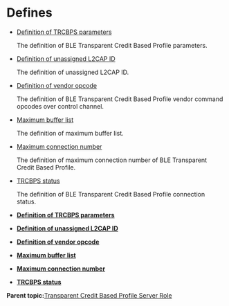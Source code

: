 # Defines

-   [Definition of TRCBPS parameters](GUID-86DCEFDA-A388-4AF9-96D8-947AB6C22F1D.md)

    The definition of BLE Transparent Credit Based Profile parameters.

-   [Definition of unassigned L2CAP ID](GUID-2D261F80-1DC5-4F30-8B46-68182FA5D00E.md)

    The definition of unassigned L2CAP ID.

-   [Definition of vendor opcode](GUID-F9AB5FF3-9059-497C-9F6C-E68EF7C0CD49.md)

    The definition of BLE Transparent Credit Based Profile vendor command opcodes over control channel.

-   [Maximum buffer list](GUID-67B09842-7F50-4613-AAFC-31CE10F36B4E.md)

    The definition of maximum buffer list.

-   [Maximum connection number](GUID-2DA39EC4-CB5E-4303-9E76-61089619ED52.md)

    The definition of maximum connection number of BLE Transparent Credit Based Profile.

-   [TRCBPS status](GUID-2CDEEADD-6AC4-4518-B243-FC41FDA47A88.md)

    The definition of BLE Transparent Credit Based Profile connection status.


-   **[Definition of TRCBPS parameters](GUID-86DCEFDA-A388-4AF9-96D8-947AB6C22F1D.md)**  

-   **[Definition of unassigned L2CAP ID](GUID-2D261F80-1DC5-4F30-8B46-68182FA5D00E.md)**  

-   **[Definition of vendor opcode](GUID-F9AB5FF3-9059-497C-9F6C-E68EF7C0CD49.md)**  

-   **[Maximum buffer list](GUID-67B09842-7F50-4613-AAFC-31CE10F36B4E.md)**  

-   **[Maximum connection number](GUID-2DA39EC4-CB5E-4303-9E76-61089619ED52.md)**  

-   **[TRCBPS status](GUID-2CDEEADD-6AC4-4518-B243-FC41FDA47A88.md)**  


**Parent topic:**[Transparent Credit Based Profile Server Role](GUID-AD5EEF87-16A7-4E5C-95AB-2B616C0EC809.md)

